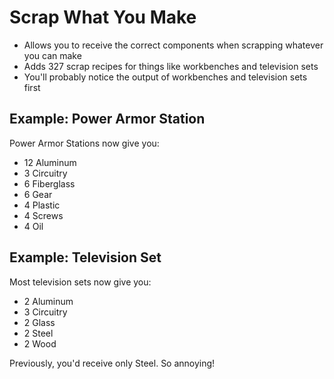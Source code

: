 # Scrap What You Make

* Allows you to receive the correct components when scrapping whatever you can make
* Adds 327 scrap recipes for things like workbenches and television sets
* You'll probably notice the output of workbenches and television sets first

## Example: Power Armor Station

Power Armor Stations now give you:

* 12 Aluminum
* 3 Circuitry
* 6 Fiberglass
* 6 Gear
* 4 Plastic
* 4 Screws
* 4 Oil

## Example: Television Set

Most television sets now give you:

* 2 Aluminum
* 3 Circuitry
* 2 Glass
* 2 Steel
* 2 Wood

Previously, you'd receive only Steel. So annoying!